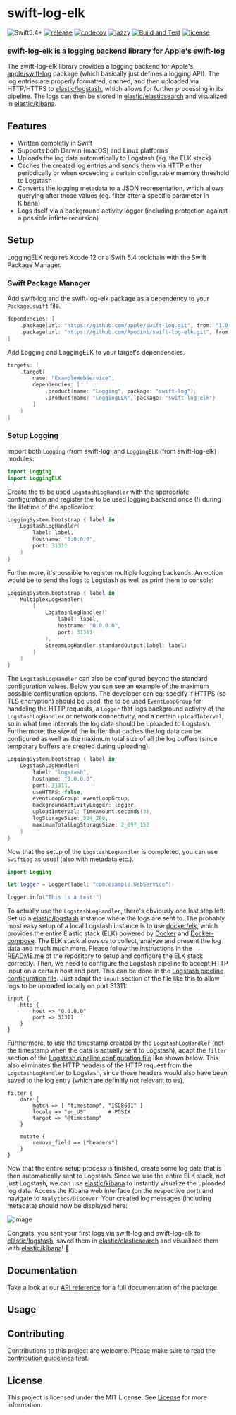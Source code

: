 # swift-log-elk

![Swift5.4+](https://img.shields.io/badge/Swift-5.4%2B-orange.svg?style=flat)
[![release](https://img.shields.io/github/v/release/Apodini/swift-log-elk.svg?include_prereleases&color=blue)](https://github.com/Apodini/swift-log-elk/releases)
[![codecov](https://codecov.io/gh/Apodini/swift-log-elk/branch/develop/graph/badge.svg?token=M9a8FsTExH)](https://codecov.io/gh/Apodini/swift-log-elk)
[![jazzy](https://raw.githubusercontent.com/Apodini/swift-log-elk/gh-pages/badge.svg)](https://apodini.github.io/swift-log-elk/)
[![Build and Test](https://github.com/Apodini/swift-log-elk/actions/workflows/build-and-test.yml/badge.svg)](https://github.com/Apodini/swift-log-elk/actions/workflows/build-and-test.yml)
[![license](https://img.shields.io/badge/license-MIT-blue.svg)](https://github.com/Apodini/swift-log-elk/blob/master/LICENSE)

### **swift-log-elk is a logging backend library for Apple's swift-log**

The swift-log-elk library provides a logging backend for Apple's [apple/swift-log](https://github.com/apple/swift-log/) package (which basically just defines a logging API). The log entries are properly formatted, cached, and then uploaded via HTTP/HTTPS to [elastic/logstash](https://github.com/elastic/logstash), which allows for further processing in its pipeline. The logs can then be stored in [elastic/elasticsearch](https://github.com/elastic/elasticsearch) and visualized in [elastic/kibana](https://github.com/elastic/kibana).

## Features
- Written completly in Swift
- Supports both Darwin (macOS) and Linux platforms
- Uploads the log data automatically to Logstash (eg. the ELK stack)
- Caches the created log entries and sends them via HTTP either periodically or when exceeding a certain configurable memory threshold to Logstash
- Converts the logging metadata to a JSON representation, which allows querying after those values (eg. filter after a specific parameter in Kibana)
- Logs itself via a background activity logger (including protection against a possible infinte recursion)

## Setup

LoggingELK requires Xcode 12 or a Swift 5.4 toolchain with the Swift Package Manager. 

### Swift Package Manager

Add swift-log and the swift-log-elk package as a dependency to your `Package.swift` file.

```swift
dependencies: [
    .package(url: "https://github.com/apple/swift-log.git", from: "1.0.0"),
    .package(url: "https://github.com/Apodini/swift-log-elk.git", from: "0.1.0")
]
```

Add Logging and LoggingELK to your target's dependencies.

```swift
targets: [
    .target(
        name: "ExampleWebService",
        dependencies: [
            .product(name: "Logging", package: "swift-log"),
            .product(name: "LoggingELK", package: "swift-log-elk")
        ]
    )
]
```

### Setup Logging

Import both `Logging` (from swift-log) and `LoggingELK` (from swift-log-elk) modules:

```swift
import Logging
import LoggingELK
```

Create the to be used `LogstashLogHandler` with the appropriate configuration and register the to be used logging backend once (!) during the lifetime of the application:

```swift
LoggingSystem.bootstrap { label in
    LogstashLogHandler(
        label: label,
        hostname: "0.0.0.0",
        port: 31311
    )
}
```

Furthermore, it's possible to register multiple logging backends. An option would be to send the logs to Logstash as well as print them to console:

```swift
LoggingSystem.bootstrap { label in
    MultiplexLogHandler(
        [
            LogstashLogHandler(
                label: label,
                hostname: "0.0.0.0",
                port: 31311
            ),
            StreamLogHandler.standardOutput(label: label)
        ]
    ) 
}
```

The `LogstashLogHandler` can also be configured beyond the standard configuration values. Below you can see an example of the maximum possible configuration options. The developer can eg. specify if HTTPS (so TLS encryption) should be used, the to be used `EventLoopGroup` for handeling the HTTP requests, a `Logger` that logs background activity of the `LogstashLogHandler` or network connectivity, and a certain `uploadInterval`, so in what time intervals the log data should be uploaded to Logstash. Furthermore, the size of the buffer that caches the log data can be configured as well as the maximum total size of all the log buffers (since temporary buffers are created during uploading).

```swift
LoggingSystem.bootstrap { label in
    LogstashLogHandler(
        label: "logstash",
        hostname: "0.0.0.0",
        port: 31311,
        useHTTPS: false,
        eventLoopGroup: eventLoopGroup,
        backgroundActivityLogger: logger,
        uploadInterval: TimeAmount.seconds(3),
        logStorageSize: 524_288,
        maximumTotalLogStorageSize: 2_097_152
    )
}
```

Now that the setup of the `LogstashLogHandler` is completed, you can use `SwiftLog` as usual (also with metadata etc.). 

```swift
import Logging

let logger = Logger(label: "com.example.WebService")

logger.info("This is a test!")
```

To actually use the `LogstashLogHandler`, there's obviously one last step left: Set up a [elastic/logstash](https://github.com/elastic/logstash) instance where the logs are sent to. 
The probably most easy setup of a local Logstash instance is to use [docker/elk](https://github.com/deviantony/docker-elk), which provides the entire Elastic stack (ELK) powered by [Docker](https://www.docker.com/) and [Docker-compose](https://docs.docker.com/compose/). The ELK stack allows us to collect, analyze and present the log data and much much more. Please follow the instructions in the [README.me](https://github.com/deviantony/docker-elk#readme) of the repository to setup and configure the ELK stack correctly.
Then, we need to configure the Logstash pipeline to accept HTTP input on a certain host and port. This can be done in the [Logstash pipeline configuration file](https://github.com/deviantony/docker-elk/blob/main/logstash/pipeline/logstash.conf). 
Just adapt the `input` section of the file like this to allow logs to be uploaded locally on port 31311:

```
input {
    http {
        host => "0.0.0.0"
        port => 31311
    }
}
```

Furthermore, to use the timestamp created by the `LogstashLogHandler` (not the timestamp when the data is actually sent to Logstash), adapt the `filter` section of the [Logstash pipeline configuration file](https://github.com/deviantony/docker-elk/blob/main/logstash/pipeline/logstash.conf) like shown below. This also eliminates the HTTP headers of the HTTP request from the `LogstashLogHandler` to Logstash, since those headers would also have been saved to the log entry (which are definitly not relevant to us).

```
filter {
    date {
        match => [ "timestamp", "ISO8601" ]
        locale => "en_US"       # POSIX
        target => "@timestamp"
    }

    mutate {
        remove_field => ["headers"]
    }
}
```

Now that the entire setup process is finished, create some log data that is then automatically sent to Logstash. Since we use the entire ELK stack, not just Logstash, we can use [elastic/kibana](https://github.com/elastic/kibana) to instantly visualize the uploaded log data. Access the Kibana web interface (on the respective port) and navigate to `Analytics/Discover`. Your created log messages (including metadata) should now be displayed here:

![image](https://user-images.githubusercontent.com/25406915/127134981-45e0ce7f-9718-4550-a0b1-e1138e8035e4.png)

Congrats, you sent your first logs via swift-log and swift-log-elk to [elastic/logstash](https://github.com/elastic/logstash), saved them in  [elastic/elasticsearch](https://github.com/elastic/elasticsearch) and visualized them with [elastic/kibana](https://github.com/elastic/kibana)! 🎉

## Documentation

Take a look at our [API reference](https://apodini.github.io/swift-log-elk/) for a full documentation of the package.

## Usage

## Contributing
Contributions to this project are welcome. Please make sure to read the [contribution guidelines](https://github.com/Apodini/.github/blob/release/CONTRIBUTING.md) first.

## License
This project is licensed under the MIT License. See [License](https://github.com/Apodini/swift-log-elk/blob/release/LICENSE) for more information.
